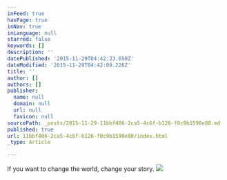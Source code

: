 ```yaml
---
inFeed: true
hasPage: true
inNav: true
inLanguage: null
starred: false
keywords: []
description: ''
datePublished: '2015-11-29T04:42:23.650Z'
dateModified: '2015-11-29T04:42:09.226Z'
title: ''
author: []
authors: []
publisher:
  name: null
  domain: null
  url: null
  favicon: null
sourcePath: _posts/2015-11-29-11bbf406-2ca5-4c6f-b126-f0c9b1590e80.md
published: true
url: 11bbf406-2ca5-4c6f-b126-f0c9b1590e80/index.html
_type: Article

---
```

If you want to change the world, change your story.
![](https://the-grid-user-content.s3-us-west-2.amazonaws.com/e907a5b1-fc08-4066-ab6a-3332c84ec111.jpg)